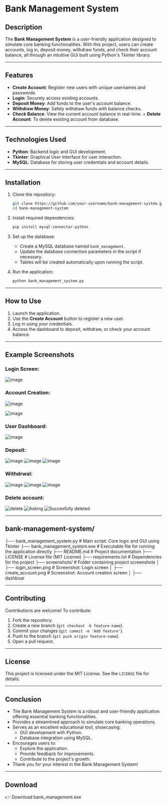 # Bank Management System

## Description
The **Bank Management System** is a user-friendly application designed to simulate core banking functionalities. With this project, users can create accounts, log in, deposit money, withdraw funds, and check their account balance, all through an intuitive GUI built using Python's Tkinter library.

---

## Features
- **Create Account**: Register new users with unique usernames and passwords.
- **Login**: Securely access existing accounts.
- **Deposit Money**: Add funds to the user's account balance.
- **Withdraw Money**: Safely withdraw funds with balance checks.
- **Check Balance**: View the current account balance in real-time.
= **Delete Account**: To delete existing account from database.
---

## Technologies Used
- **Python**: Backend logic and GUI development.
- **Tkinter**: Graphical User Interface for user interaction.
- **MySQL**: Database for storing user credentials and account details.

---

## Installation
1. Clone the repository:
   ```bash
   git clone https://github.com/your-username/bank-management-system.git
   cd bank-management-system
   ```

2. Install required dependencies:
   ```bash
   pip install mysql-connector-python
   ```

3. Set up the database:
   - Create a MySQL database named `bank_management`.
   - Update the database connection parameters in the script if necessary.
   - Tables will be created automatically upon running the script.

4. Run the application:
   ```bash
   python bank_management_system.py
   ```

---

## How to Use
1. Launch the application.
2. Use the **Create Account** button to register a new user.
3. Log in using your credentials.
4. Access the dashboard to deposit, withdraw, or check your account balance.

---

## Example Screenshots
### Login Screen:
![image](https://github.com/user-attachments/assets/5b786535-0bb8-4a83-b9de-5d4c6b26392f)



### Account Creation:
![image](https://github.com/user-attachments/assets/f1d0a153-cf9e-4941-9d82-451a5b00be97)

![image](https://github.com/user-attachments/assets/eeb377cb-4ad2-4706-8f6a-d4d9e36ca17c)



### User Dashboard:
![image](https://github.com/user-attachments/assets/d3901fec-0a1b-413d-99bd-e4b7f633dbae)


### Deposit:
![image](https://github.com/user-attachments/assets/521c4e6e-ce47-476a-a778-7e9c317fb6b1)
![image](https://github.com/user-attachments/assets/d9548b92-fc7a-4c65-a808-9788599eba64)
![image](https://github.com/user-attachments/assets/0600e69d-beff-4a6d-b17c-ec588026a207)


### Withdrwal:
![image](https://github.com/user-attachments/assets/33ab1d09-e7c2-4a2f-9704-b29beb1b3adc)
![image](https://github.com/user-attachments/assets/8a85738a-2b04-4374-846a-b6e89cbd99fa)
![image](https://github.com/user-attachments/assets/03c2f984-35b8-453c-8854-a3f2b6816faf)


### Delete account:
![delete](https://github.com/user-attachments/assets/3128cd70-ba14-49e1-ab70-0952a61e3cb2)
![Asking](https://github.com/user-attachments/assets/8129b2cf-2a76-4d4c-827b-946c471e8f0c)
![Succesfully deleted](https://github.com/user-attachments/assets/58a826dc-80b9-489c-ab60-e4c2c9b12da1)

---
## bank-management-system/
├── bank_management_system.py   # Main script: Core logic and GUI using Tkinter
├── bank_management_system.exe  # Executable file for running the application directly
├── README.md                   # Project documentation
├── LICENSE                     # License file (MIT License)
├── requirements.txt            # Dependencies for the project
├── screenshots/                # Folder containing project screenshots
│   ├── login_screen.png        # Screenshot: Login screen
│   ├── create_account.png      # Screenshot: Account creation screen
│   ├── dashboar


---

## Contributing
Contributions are welcome! To contribute:
1. Fork the repository.
2. Create a new branch (`git checkout -b feature-name`).
3. Commit your changes (`git commit -m 'Add feature'`).
4. Push to the branch (`git push origin feature-name`).
5. Open a pull request.

---

## License
This project is licensed under the MIT License. See the `LICENSE` file for details.


---

## Conclusion
- The Bank Management System is a robust and user-friendly application offering essential banking functionalities.
- Provides a streamlined approach to simulate core banking operations.
- Serves as an excellent educational tool, showcasing:
  - GUI development with Python.
  - Database integration using MySQL.
- Encourages users to:
  - Explore the application.
  - Provide feedback for improvements.
  - Contribute to the project's growth.
- Thank you for your interest in the Bank Management System!

---

## Download
👉 Download bank_management.exe
